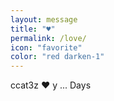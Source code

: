 ```yaml
---
layout: message
title: "♥"
permalink: /love/
icon: "favorite"
color: "red darken-1"
---
```


ccat3z ♥ y <span id="100-days">...</span> Days

<script>
  document.getElementById('100-days').innerHTML = Math.floor((new Date().getTime() - new Date('11/28/2017')) / ( 1000 * 60 * 60 * 24 ));
</script>
